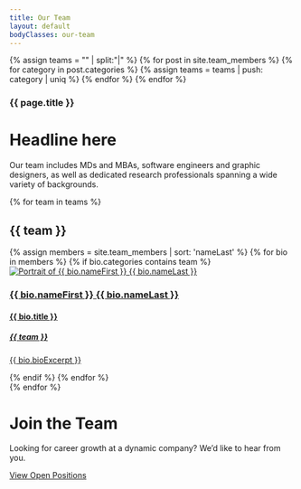 ```yaml
---
title: Our Team
layout: default
bodyClasses: our-team
---
```


<!-- create categories array-->
{% assign teams = "" | split:"|" %}
{% for post in site.team_members %}
    {% for category in post.categories %}
        {% assign teams = teams | push: category | uniq %}
    {% endfor %}
{% endfor %}

<div class="page-header centered">
    <div class="site-wrapper">
        <div class="header-text">
            <h3 class="subtitle">{{ page.title }}</h3>
            <h1 class="title">Headline here</h1>
            <p>Our team includes MDs and MBAs, software engineers and graphic designers, as well as dedicated research professionals spanning a wide variety of backgrounds.</p>
        </div>
    </div>
</div>

{% for team in teams %}
<div class="section padded">
    <div class="site-wrapper">
        <h2 class="section-label">{{ team }}</h2>
        <div class="bio-grid">
            {% assign members = site.team_members | sort: 'nameLast' %}
            {% for bio in members %}
                {% if bio.categories contains team %}
                    <div class="bio col-sm-1-2 col-xl-1-3">                    
                        <a href="{{ bio.url }}">
                            <div class="bio-image">
                                <img src="{{ bio.imageUrl }}" alt="Portrait of {{ bio.nameFirst }} {{ bio.nameLast }}">
                            </div>
                            <div class="bio-text">
                                <h3 class="bio-name">{{ bio.nameFirst }} {{ bio.nameLast }}</h3>
                                <h4 class="bio-title">{{ bio.title }}</h4>
                                <h5 class="bio-department">{{ team }}</h5>
                                <p class="bio-excerpt">{{ bio.bioExcerpt }}</p>
                            </div>
                        </a>
                    </div>
                {% endif %}
            {% endfor %}
        </div>
    </div>
</div>    
{% endfor %}

<div class="section showcase-section -gold">
    <div class="section-background" style="background-image:url('/dist/images/toa-heftiba-644511-unsplash.jpg');"></div>
    <div class="-inner grid">
        <div class="section-content">        
            <h1 class="block-title">Join the Team</h1>
            <p>Looking for career growth at a dynamic company? We’d like to hear from you.</p>
            <p class="block-cta"><a href="/about/careers" class="button">View Open Positions</a></p>
        </div>
    </div>
</div>
